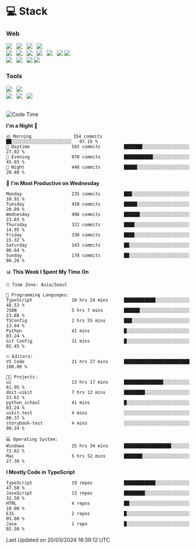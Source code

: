 <h1>💻 Stack</h1>
<div>
 <h3>Web</h3>
 <!-- badge : https://shields.io/ -->
 <!-- icon : https://simpleicons.org/?q=Get -->
 <img src="https://img.shields.io/badge/HTML5-e74c3c?style=flat-square&logo=HTML5&logoColor=white"/> &nbsp 
 <img src="https://img.shields.io/badge/CSS3-0A84FF?style=flat-square&logo=CSS3&logoColor=white"/> &nbsp 
 <img src="https://img.shields.io/badge/JavaScript-FFCD11?style=flat-square&logo=JavaScript&logoColor=white"/> &nbsp 
 <img src="https://img.shields.io/badge/TypeScript-3075C0?style=flat-square&logo=TypeScript&logoColor=white"/>
 <br/>
 <img src="https://img.shields.io/badge/Next-000000?style=flat-square&logo=nextdotjs&logoColor=white"/> &nbsp 
 <img src="https://img.shields.io/badge/React-00BCF6?style=flat-square&logo=React&logoColor=white"/> &nbsp 
 <img src="https://img.shields.io/badge/Redux-764ABC?style=flat-square&logo=Redux&logoColor=white"/> &nbsp
 <img src="https://img.shields.io/badge/Recoil-3578E5?style=flat-square&logo=recoil&logoColor=white"/> &nbsp
 <img src="https://img.shields.io/badge/React-Query-FF4154?style=flat-square&logo=reactquery&logoColor=white"/> &nbsp 
 <img src="https://img.shields.io/badge/styled%2Dcomponents-DB7093?style=flat-square&logo=styled%2Dcomponents&logoColor=white"/>
 <img src="https://img.shields.io/badge/CSS Modules-000000?style=flat-square&logo=CSS Modules&logoColor=white"/> &nbsp 
 <br/>
 <img src="https://img.shields.io/badge/Node-339933?style=flat-square&logo=Node.js&logoColor=white"/> &nbsp 
 <img src="https://img.shields.io/badge/Express-000000?style=flat-square&logo=Express&logoColor=white"/> &nbsp 
 <img src="https://img.shields.io/badge/MongoDB-47A248?style=flat-square&logo=MongoDB&logoColor=white"/>
 <img src="https://img.shields.io/badge/MariaDB-003545?style=flat-square&logo=mariadb&logoColor=white"/>
 
 <h3>Tools</h3>
 <img src="https://img.shields.io/badge/Visual Studio Code-007ACC?style=flat-square&logo=Visual Studio Code&logoColor=white"/> &nbsp 
 <img src="https://img.shields.io/badge/Postman-FF6C37?style=flat-square&logo=Postman&logoColor=white"/> &nbsp
 <br>
 <img src="https://img.shields.io/badge/Adobe Photoshop-31A8FF?style=flat-square&logo=Adobe Photoshop&logoColor=white"/> &nbsp 
 <img src="https://img.shields.io/badge/Adobe Illustrator-FF9A00?style=flat-square&logo=Adobe Illustrator&logoColor=white"/> &nbsp 
 <img src="https://img.shields.io/badge/Figma-F24E1E?style=flat-square&logo=Figma&logoColor=white"/> &nbsp
</div>

<br>

<!--START_SECTION:waka-->
![Code Time](http://img.shields.io/badge/Code%20Time-973%20hrs%2016%20mins-blue)

**I'm a Night 🦉** 

```text
🌞 Morning                154 commits         ██░░░░░░░░░░░░░░░░░░░░░░░   07.15 % 
🌆 Daytime                582 commits         ███████░░░░░░░░░░░░░░░░░░   27.02 % 
🌃 Evening                970 commits         ███████████░░░░░░░░░░░░░░   45.03 % 
🌙 Night                  448 commits         █████░░░░░░░░░░░░░░░░░░░░   20.80 % 
```
📅 **I'm Most Productive on Wednesday** 

```text
Monday                   235 commits         ███░░░░░░░░░░░░░░░░░░░░░░   10.91 % 
Tuesday                  450 commits         █████░░░░░░░░░░░░░░░░░░░░   20.89 % 
Wednesday                496 commits         ██████░░░░░░░░░░░░░░░░░░░   23.03 % 
Thursday                 322 commits         ████░░░░░░░░░░░░░░░░░░░░░   14.95 % 
Friday                   330 commits         ████░░░░░░░░░░░░░░░░░░░░░   15.32 % 
Saturday                 143 commits         ██░░░░░░░░░░░░░░░░░░░░░░░   06.64 % 
Sunday                   178 commits         ██░░░░░░░░░░░░░░░░░░░░░░░   08.26 % 
```


📊 **This Week I Spent My Time On** 

```text
🕑︎ Time Zone: Asia/Seoul

💬 Programming Languages: 
TypeScript               10 hrs 24 mins      ████████████░░░░░░░░░░░░░   48.53 % 
JSON                     5 hrs 7 mins        ██████░░░░░░░░░░░░░░░░░░░   23.88 % 
TSConfig                 2 hrs 55 mins       ███░░░░░░░░░░░░░░░░░░░░░░   13.64 % 
Python                   41 mins             █░░░░░░░░░░░░░░░░░░░░░░░░   03.24 % 
Git Config               31 mins             █░░░░░░░░░░░░░░░░░░░░░░░░   02.45 % 

🔥 Editors: 
VS Code                  21 hrs 27 mins      █████████████████████████   100.00 % 

🐱‍💻 Projects: 
ui                       13 hrs 17 mins      ███████████████░░░░░░░░░░   61.95 % 
doit-uikit               7 hrs 12 mins       ████████░░░░░░░░░░░░░░░░░   33.61 % 
python_school            41 mins             █░░░░░░░░░░░░░░░░░░░░░░░░   03.24 % 
uikit-test               4 mins              ░░░░░░░░░░░░░░░░░░░░░░░░░   00.37 % 
storybook-test           4 mins              ░░░░░░░░░░░░░░░░░░░░░░░░░   00.34 % 

💻 Operating System: 
Windows                  15 hrs 34 mins      ██████████████████░░░░░░░   72.62 % 
Mac                      5 hrs 52 mins       ███████░░░░░░░░░░░░░░░░░░   27.38 % 
```

**I Mostly Code in TypeScript** 

```text
TypeScript               19 repos            ████████████░░░░░░░░░░░░░   47.50 % 
JavaScript               13 repos            ████████░░░░░░░░░░░░░░░░░   32.50 % 
HTML                     4 repos             ██░░░░░░░░░░░░░░░░░░░░░░░   10.00 % 
EJS                      2 repos             █░░░░░░░░░░░░░░░░░░░░░░░░   05.00 % 
Java                     1 repo              █░░░░░░░░░░░░░░░░░░░░░░░░   02.50 % 
```




 Last Updated on 20/03/2024 18:39:12 UTC
<!--END_SECTION:waka-->
